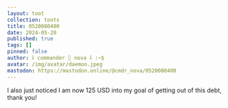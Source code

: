 ```yaml
---
layout: toot
collection: toots
title: 0520080400
date: 2024-05-20
published: true
tags: []
pinned: false
author: ⸸ commander ░ nova ⸸ :~$
avatar: /img/avatar/daemon.jpeg
mastodon: https://mastodon.online/@cmdr_nova/0520080400
---
```


I also just noticed I am now 125 USD into my goal of getting out of this debt, thank you!

